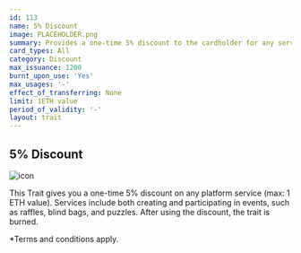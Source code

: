 ```yaml
---
id: 113
name: 5% Discount
image: PLACEHOLDER.png
summary: Provides a one-time 5% discount to the cardholder for any service on the Ether Cards events platform.
card_types: All
category: Discount
max_issuance: 1200
burnt_upon_use: 'Yes'
max_usages: '-'
effect_of_transferring: None
limit: 1ETH value
period_of_validity: '-'
layout: trait
---
```


## 5% Discount

![icon](/assets/images/trait-icons/{{page.image}})

 
This Trait gives you a one-time 5% discount on any platform service (max: 1 ETH value). Services include both creating and participating in events, such as raffles, blind bags, and puzzles. After using the discount, the trait is burned.

*Terms and conditions apply.

